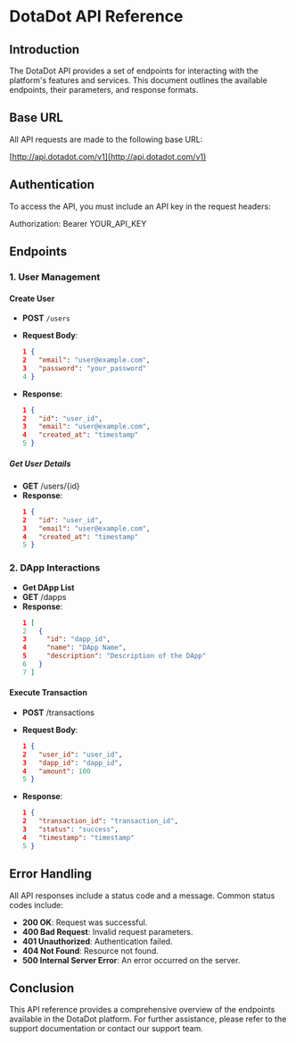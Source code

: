 # DotaDot API Reference

## Introduction

The DotaDot API provides a set of endpoints for interacting with the platform's features and services. This document outlines the available endpoints, their parameters, and response formats.

## Base URL

All API requests are made to the following base URL:

[http://api.dotadot.com/v1](http://api.dotadot.com/v1) 


## Authentication

To access the API, you must include an API key in the request headers:

Authorization: Bearer YOUR_API_KEY


## Endpoints

### 1. User Management

#### Create User

- **POST** `/users`
- **Request Body**:
  ```json
  1 {
  2   "email": "user@example.com",
  3   "password": "your_password"
  4 }
  ```

- **Response**:
  ```json
  1 {
  2   "id": "user_id",
  3   "email": "user@example.com",
  4   "created_at": "timestamp"
  5 }
  ```
  
##### Get User Details
- **GET** /users/{id}
- **Response**:
  ```json
  1 {
  2   "id": "user_id",
  3   "email": "user@example.com",
  4   "created_at": "timestamp"
  5 }
  ```
  
### 2. DApp Interactions
- **Get DApp List**
- **GET** /dapps
- **Response**:
  ```json
  1 [
  2   {
  3     "id": "dapp_id",
  4     "name": "DApp Name",
  5     "description": "Description of the DApp"
  6   }
  7 ]
  ```

#### Execute Transaction
- **POST** /transactions
- **Request Body**:
  ```json
  1 {
  2   "user_id": "user_id",
  3   "dapp_id": "dapp_id",
  4   "amount": 100
  5 }
  ```
  
- **Response**:
  ```json
  1 {
  2   "transaction_id": "transaction_id",
  3   "status": "success",
  4   "timestamp": "timestamp"
  5 }
  ```
  
## Error Handling
All API responses include a status code and a message. Common status codes include:

- **200 OK**: Request was successful.
- **400 Bad Request**: Invalid request parameters.
- **401 Unauthorized**: Authentication failed.
- **404 Not Found**: Resource not found.
- **500 Internal Server Error**: An error occurred on the server.

## Conclusion
This API reference provides a comprehensive overview of the endpoints available in the DotaDot platform. For further assistance, please refer to the support documentation or contact our support team.
